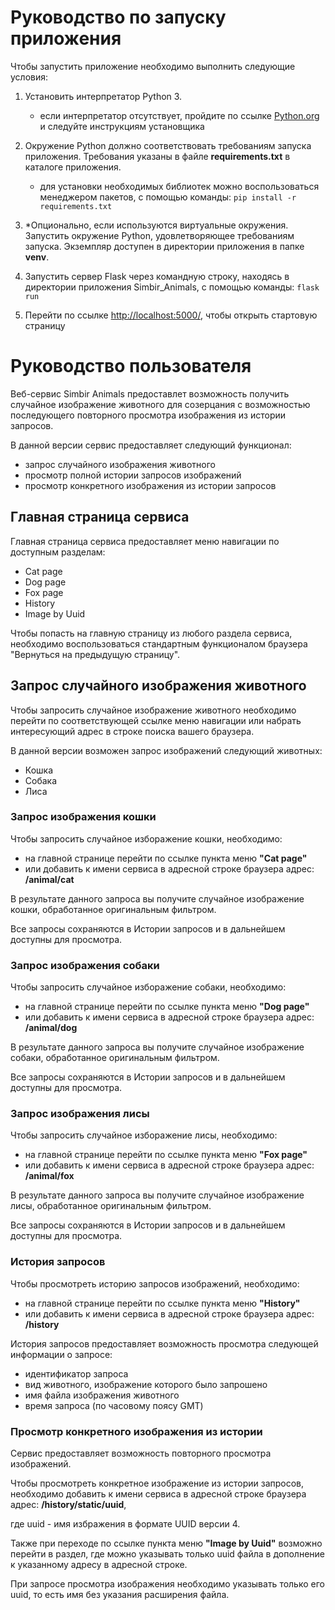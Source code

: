 # Руководство по запуску приложения

Чтобы запустить приложение необходимо выполнить следующие 
условия:

1. Установить интерпретатор Python 3.

   - если интерпретатор отсутствует, пройдите по ссылке 
   [Python.org](https://www.python.org/downloads/) 
   и следуйте инструкциям установщика
   
1. Окружение Python должно соответствовать требованиям запуска приложения.
Требования указаны в файле **requirements.txt** в каталоге приложения.
   - для установки необходимых библиотек можно 
   воспользоваться менеджером пакетов, с помощью команды:
    `pip install -r requirements.txt`
   
1. *Опционально, если используются виртуальные окружения.
Запустить окружение Python, удовлетворяющее требованиям запуска.
 Экземпляр доступен в директории приложения в папке **venv**.
   
1. Запустить сервер Flask через командную строку, находясь
в директории приложения Simbir_Animals, с помощью команды:
 `flask run`
 
1. Перейти по ссылке [http://localhost:5000/](http://localhost:5000/), 
чтобы открыть стартовую страницу
    
   

# Руководство пользователя
Веб-сервис Simbir Animals предоставлет возможность получить 
случайное изображение животного для созерцания с возможностью
последующего повторного просмотра изображения из истории
запросов.

В данной версии сервис предоставляет следующий функционал:

- запрос случайного изображения животного
- просмотр полной истории запросов изображений
- просмотр конкретного изображения из истории запросов

## Главная страница сервиса

Главная страница сервиса предоставляет меню навигации по доступным разделам:

- Cat page
- Dog page
- Fox page
- History
- Image by Uuid

Чтобы попасть на главную страницу из любого раздела сервиса, 
необходимо воспользоваться стандартным функционалом браузера 
"Вернуться на предыдущую страницу".

## Запрос случайного изображения животного

Чтобы запросить случайное изображение животного необходимо
перейти по соответствующей ссылке меню навигации или 
набрать интересующий адрес в строке поиска вашего браузера.

В данной версии возможен запрос изображений следующий животных:
- Кошка
- Собака
- Лиса

### Запрос изображения кошки

Чтобы запросить случайное изборажение кошки, необходимо:

- на главной странице перейти по ссылке пункта меню **"Cat page"**
- или добавить к имени сервиса в адресной строке браузера
адрес: **/animal/cat**

В результате данного запроса вы получите случайное изображение
кошки, обработанное оригинальным фильтром.

Все запросы сохраняются в Истории запросов и в дальнейшем 
доступны для просмотра.

### Запрос изображения собаки

Чтобы запросить случайное изборажение собаки, необходимо:

- на главной странице перейти по ссылке пункта меню **"Dog page"**
- или добавить к имени сервиса в адресной строке браузера
адрес: **/animal/dog**

В результате данного запроса вы получите случайное изображение
собаки, обработанное оригинальным фильтром.

Все запросы сохраняются в Истории запросов и в дальнейшем 
доступны для просмотра.

### Запрос изображения лисы

Чтобы запросить случайное изборажение лисы, необходимо:

- на главной странице перейти по ссылке пункта меню **"Fox page"**
- или добавить к имени сервиса в адресной строке браузера
адрес: **/animal/fox**

В результате данного запроса вы получите случайное изображение
лисы, обработанное оригинальным фильтром.

Все запросы сохраняются в Истории запросов и в дальнейшем 
доступны для просмотра.

### История запросов

Чтобы просмотреть историю запросов изображений, необходимо:

- на главной странице перейти по ссылке пункта меню **"History"**
- или добавить к имени сервиса в адресной строке браузера
адрес: **/history**

История запросов предоставляет возможность просмотра
следующей информации о запросе:

- идентификатор запроса
- вид животного, изображение которого было запрошено
- имя файла изображения животного
- время запроса (по часовому поясу GMT)

### Просмотр конкретного изображения из истории

Сервис предоставляет возможность повторного просмотра
 изображений.
 
 Чтобы просмотреть конкретное изображение из истории 
 запросов, необходимо добавить к имени сервиса в адресной строке браузера
адрес: **/history/static/uuid**,

где uuid - имя избражения в формате UUID версии 4.

Также при переходе по ссылке пункта меню **"Image by Uuid"** 
возможно перейти в раздел, где можно указывать только uuid
файла в дополнение к указанному адресу в адресной строке.

При запросе просмотра изображения необходимо указывать только
его uuid, то есть имя без указания расширения файла.
